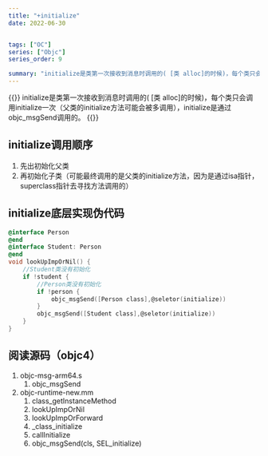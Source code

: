 ```yaml
---
title: "+initialize"
date: 2022-06-30


tags: ["OC"]
series: ["Objc"]
series_order: 9

summary: "initialize是类第一次接收到消息时调用的( [类 alloc]的时候)，每个类只会调用initialize一次（父类的initialize方法可能会被多调用），initialize是通过objc_msgSend调用的。"
---
```


{{<alert>}}
initialize是类第一次接收到消息时调用的( [类 alloc]的时候)，每个类只会调用initialize一次（父类的initialize方法可能会被多调用），initialize是通过objc_msgSend调用的。
{{</alert>}}



## initialize调用顺序

1. 先出初始化父类
2. 再初始化子类（可能最终调用的是父类的initialize方法，因为是通过isa指针，superclass指针去寻找方法调用的）

## initialize底层实现伪代码

```objectivec
@interface Person
@end
@interface Student: Person
@end
void lookUpImpOrNil() {
    //Student类没有初始化
    if !student {
        //Person类没有初始化
        if !person {
            objc_msgSend([Person class],@seletor(initialize))
        }
        objc_msgSend([Student class],@seletor(initialize))
    }
}
```

## 阅读源码（objc4）

1. objc-msg-arm64.s
    1. objc_msgSend
2. objc-runtime-new.mm
    1. class_getInstanceMethod
    2. lookUpImpOrNil
    3. lookUpImpOrForward
    4. _class_initialize
    5. callInitialize
    6. objc_msgSend(cls, SEL_initialize)